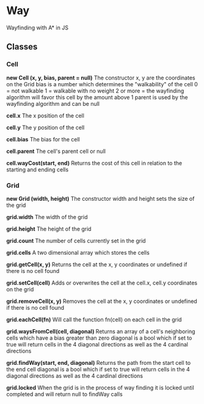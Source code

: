 # Way
Wayfinding with A* in JS

## Classes

### Cell

**new Cell (x, y, bias, parent = null)**
The constructor
x, y are the coordinates on the Grid
bias is a number which determines the "walkability" of the cell
  0 = not walkable
  1 = walkable with no weight
  2 or more = the wayfinding algorithm will favor this cell by the amount above 1
parent is used by the wayfinding algorithm and can be null

**cell.x**
The x position of the cell

**cell.y**
The y position of the cell

**cell.bias**
The bias for the cell

**cell.parent**
The cell's parent cell or null

**cell.wayCost(start, end)**
Returns the cost of this cell in relation to the starting and ending cells


### Grid

**new Grid (width, height)**
The constructor
width and height sets the size of the grid

**grid.width**
The width of the grid

**grid.height**
The height of the grid

**grid.count**
The number of cells currently set in the grid

**grid.cells**
A two dimensional array which stores the cells

**grid.getCell(x, y)**
Returns the cell at the x, y coordinates or undefined if there is no cell found

**grid.setCell(cell)**
Adds or overwrites the cell at the cell.x, cell.y coordinates on the grid

**grid.removeCell(x, y)**
Removes the cell at the x, y coordinates or undefined if there is no cell found

**grid.eachCell(fn)**
Will call the function fn(cell) on each cell in the grid

**grid.waysFromCell(cell, diagonal)**
Returns an array of a cell's neighboring cells which have a bias greater than zero
diagonal is a bool which if set to true will return cells in the 4 diagonal directions as well as the 4 cardinal directions

**grid.findWay(start, end, diagonal)**
Returns the path from the start cell to the end cell
diagonal is a bool which if set to true will return cells in the 4 diagonal directions as well as the 4 cardinal directions

**grid.locked**
When the grid is in the process of way finding it is locked until completed and will return null to findWay calls

